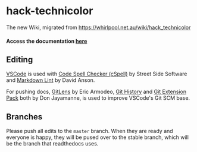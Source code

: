 # hack-technicolor

The new Wiki, migrated from https://whirlpool.net.au/wiki/hack_technicolor

#### Access the documentation [here](https://hack-technicolor.rtfd.io)

## Editing

[VSCode](https://code.visualstudio.com/) is used with [Code Spell Checker (cSpell)](https://marketplace.visualstudio.com/items?itemName=streetsidesoftware.code-spell-checker) by Street Side Software and [Markdown Lint](https://marketplace.visualstudio.com/items?itemName=DavidAnson.vscode-markdownlint) by David Anson.

For pushing docs, [GitLens](https://marketplace.visualstudio.com/items?itemName=eamodio.gitlens) by Eric Armodeo, [Git History](https://marketplace.visualstudio.com/items?itemName=donjayamanne.githistory) and [Git Extension Pack](https://marketplace.visualstudio.com/items?itemName=donjayamanne.git-extension-pack) both by Don Jayamanne, is used to improve VSCode's Git SCM base.

## Branches

Please push all edits to the `master` branch. When they are ready and everyone is happy, they will be pused over to the stable branch, which will be the branch that readthedocs uses.
